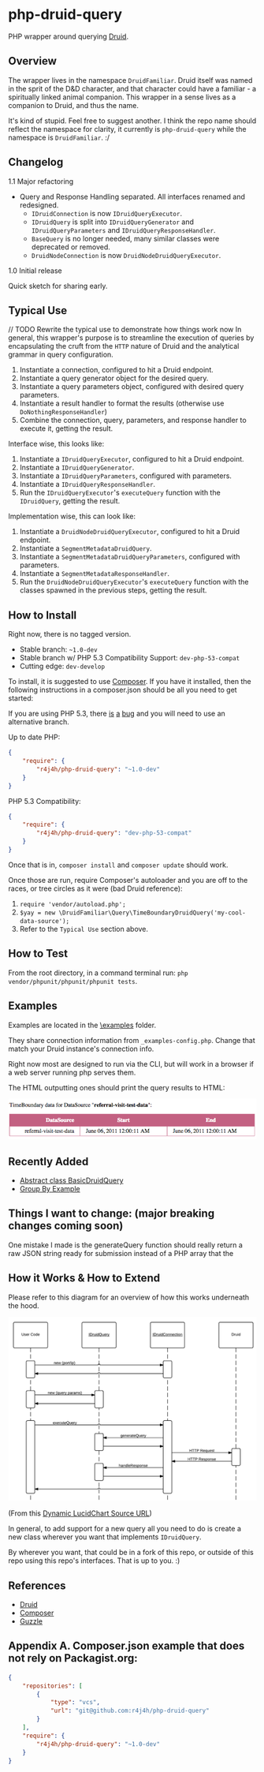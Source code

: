 php-druid-query
===============

PHP wrapper around querying [Druid](http://druid.io).


Overview
---------------

The wrapper lives in the namespace `DruidFamiliar`. Druid itself was named in the sprit of the D&D character, and that
character could have a familiar - a spiritually linked animal companion. This wrapper in a sense lives as a companion to
Druid, and thus the name.

It's kind of stupid. Feel free to suggest another. I think the repo name should reflect the namespace for clarity,
it currently is `php-druid-query` while the namespace is `DruidFamiliar`. :/


Changelog
-----------

1.1 Major refactoring

- Query and Response Handling separated. All interfaces renamed and redesigned.
  - `IDruidConnection` is now `IDruidQueryExecutor`.
  - `IDruidQuery` is split into `IDruidQueryGenerator` and `IDruidQueryParameters` and `IDruidQueryResponseHandler`.
  - `BaseQuery` is no longer needed, many similar classes were deprecated or removed.
  - `DruidNodeConnection` is now `DruidNodeDruidQueryExecutor`.

1.0 Initial release

Quick sketch for sharing early.

Typical Use
---------------
// TODO Rewrite the typical use to demonstrate how things work now
In general, this wrapper's purpose is to streamline the execution of queries by encapsulating the cruft from the `HTTP` nature of Druid and the analytical grammar in query configuration.

1. Instantiate a connection, configured to hit a Druid endpoint.
2. Instantiate a query generator object for the desired query.
3. Instantiate a query parameters object, configured with desired query parameters.
4. Instantiate a result handler to format the results (otherwise use `DoNothingResponseHandler`)
5. Combine the connection, query, parameters, and response handler to execute it, getting the result.

Interface wise, this looks like:

1. Instantiate a `IDruidQueryExecutor`, configured to hit a Druid endpoint.
2. Instantiate a `IDruidQueryGenerator`.
3. Instantiate a `IDruidQueryParameters`, configured with parameters.
4. Instantiate a `IDruidQueryResponseHandler`.
5. Run the `IDruidQueryExecutor`'s `executeQuery` function with the `IDruidQuery`, getting the result.

Implementation wise, this can look like:

1. Instantiate a `DruidNodeDruidQueryExecutor`, configured to hit a Druid endpoint.
2. Instantiate a `SegmentMetadataDruidQuery`.
3. Instantiate a `SegmentMetadataDruidQueryParameters`, configured with parameters.
4. Instantiate a `SegmentMetadataResponseHandler`.
5. Run the `DruidNodeDruidQueryExecutor`'s `executeQuery` function with the classes spawned in the previous steps, getting the result.


How to Install
---------------

Right now, there is no tagged version.

- Stable branch: `~1.0-dev`
- Stable branch w/ PHP 5.3 Compatibility Support: `dev-php-53-compat`
- Cutting edge: `dev-develop`


To install, it is suggested to use [Composer](http://getcomposer.org). If you have it installed, then the following instructions
in a composer.json should be all you need to get started:

If you are using PHP 5.3, there [is](https://bugs.php.net/bug.php?id=66818) [a](http://php.net/archive/2014.php#id2014-08-14-1) [bug](https://bugs.php.net/bug.php?id=43200) and you will need to use an alternative branch.

Up to date PHP:

```json
{
    "require": {
        "r4j4h/php-druid-query": "~1.0-dev"
    }
}
```

PHP 5.3 Compatibility:

```json
{
    "require": {
        "r4j4h/php-druid-query": "dev-php-53-compat"
    }
}
```

Once that is in, `composer install` and `composer update` should work.

Once those are run, require Composer's autoloader and you are off to the races, or tree circles as it were (bad Druid reference):

1. `require 'vendor/autoload.php';`
2. `$yay = new \DruidFamiliar\Query\TimeBoundaryDruidQuery('my-cool-data-source');`
3. Refer to the `Typical Use` section above.


How to Test
-------------

From the root directory, in a command terminal run: `php vendor/phpunit/phpunit/phpunit tests`.



Examples
---------------

Examples are located in the [\examples](examples) folder.

They share connection information from `_examples-config.php`.
Change that match your Druid instance's connection info.

Right now most are designed to run via the CLI, but will work in a browser if a web server running php serves them.

The HTML outputting ones should print the query results to HTML:

![Example HTML TimeBoundary Output](docs/html-timeboundary-output.png)



Recently Added
---------------

- [Abstract class BasicDruidQuery](src/DruidFamiliar/BasicDruidQuery.php)
- [Group By Example](examples/html-query-printer-improved.php)


Things I want to change: (major breaking changes coming soon)
---------------
One mistake I made is the generateQuery function should really return a raw JSON string ready for submission instead of a PHP array that the




How it Works & How to Extend
---------------

Please refer to this diagram for an overview of how this works underneath the hood.

![Sequence Diagram](docs/sequence-diagram.png)

(From this [Dynamic LucidChart Source URL](https://www.lucidchart.com/publicSegments/view/540e3dcd-372c-4aa6-a52c-44d80a005fd1/image.png))

In general, to add support for a new query all you need to do is create a new class wherever you want that implements `IDruidQuery`.

By wherever you want, that could be in a fork of this repo, or outside of this repo using this repo's interfaces. That is up to you. :)




References
---------------

- [Druid](http://druid.io)
- [Composer](http://getcomposer.org)
- [Guzzle](http://guzzle.readthedocs.org)


Appendix A. Composer.json example that does not rely on Packagist.org:
---------------

```json
{
    "repositories": [
        {
            "type": "vcs",
            "url": "git@github.com:r4j4h/php-druid-query"
        }
    ],
    "require": {
        "r4j4h/php-druid-query": "~1.0-dev"
    }
}
```
